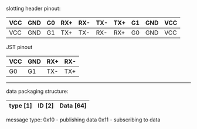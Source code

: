 
slotting header pinout:

| VCC | GND | G0  | RX+ | RX- | TX- | TX+ | G1  | GND | VCC |
| --- | --- | --- | --- | --- | --- | --- | --- | --- | --- |
| VCC | GND | G1  | TX+ | TX- | RX- | RX+ | G0  | GND | VCC |

JST pinout


| VCC | GND | RX+ | RX- |
| --- | --- | --- | --- |
| G0  | G1  | TX- | TX+ |



-----
data packaging structure:

| type [1] | ID [2] | Data [64] |
| -------- | ------ | --------- |

message type:
0x10 - publishing data
0x11 - subscribing to data
